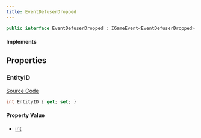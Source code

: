 ```yaml
---
title: EventDefuserDropped
---
```


```csharp
public interface EventDefuserDropped : IGameEvent<EventDefuserDropped>
```

#### Implements

## Properties

### EntityID

[Source Code](https://github.com/swiftly-solution/swiftlys2/blob/main/managed/src/SwiftlyS2.Generated/GameEvents/Interfaces/EventDefuserDropped.cs#L23)

```csharp
int EntityID { get; set; }
```

#### Property Value

- [int](https://learn.microsoft.com/dotnet/api/system.int32)

